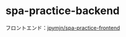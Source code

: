 # spa-practice-backend

フロントエンド：[jpymjn/spa-practice-frontend](https://github.com/jpymjn/spa-practice-frontend)  
